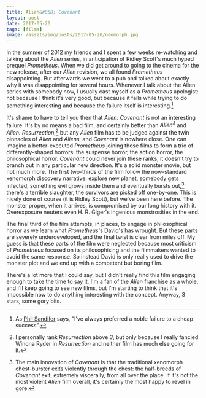 ```yaml
---
title: Alien&#058; Covenant
layout: post
date: 2017-05-20
tags: [films]
image: /assets/img/posts/2017-05-20/neomorph.jpg
---
```


In the summer of 2012 my friends and I spent a few weeks re-watching and talking about the *Alien* series, in anticipation of Ridley Scott's much hyped prequel *Prometheus*.
When we did get around to going to the cinema for the new release, after our *Alien* revision, we all found *Prometheus* disappointing. But afterwards we went to a pub and talked about exactly why it was disappointing for several hours. Whenever I talk about the Alien series with somebody now, I usually cast myself as a *Prometheus* apologist: not because I think it's very good, but because it fails while trying to do something interesting and because the failure itself is interesting.[^1]

It's shame to have to tell you then that *Alien: Covenant* is not an interesting failure. It's by no means a bad film, and certainly better than *Alien<sup>3</sup>* and *Alien: Resurrection*,[^2] but any *Alien* film has to be judged against the twin pinnacles of *Alien* and *Aliens*, and *Covenant* is nowhere close. One can imagine a better-executed *Prometheus* joining those films to form a trio of differently-shaped horrors: the suspense horror, the action horror, the philosophical horror. *Covenant* could never join these ranks, it doesn't try to branch out in any particular new direction. It's a solid monster movie, but not much more. The first two-thirds of the film follow the now-standard xenomorph discovery narrative: explore new planet, somebody gets infected, something evil grows inside them and eventually bursts out,[^3] there's a terrible slaughter, the survivors are picked off one-by-one. This is nicely done of course (it is Ridley Scott), but we've been here before. The monster proper, when it arrives, is compromised by our long history with it. Overexposure neuters even H. R. Giger's ingenious monstrosities in the end.

The final third of the film attempts, in places, to engage in philosophical horror as we learn what *Prometheus*'s David's has wrought. But these parts are severely underdeveloped, and the final twist is clear from miles off. My guess is that these parts of the film were neglected because most criticism of *Prometheus* focused on its philosophising and the filmmakers wanted to avoid the same response. So instead David is only really used to drive the monster plot and we end up with a competent but boring film.


There's a lot more that I could say, but I didn't really find this film engaging enough to take the time to say it. I'm a fan of the *Alien* franchise as a whole, and I'll keep going to see new films, but I'm starting to think that it's impossible now to do anything interesting with the concept.
Anyway, 3 stars, some gory bits.

[^1]: As [Phil Sandifer](http://www.eruditorumpress.com/blog/author/phil/) says, "I've always preferred a noble failure to a cheap success".
[^2]: I personally rank *Resurrection* above *3*, but only because I really fancied Winona Ryder in *Resurrection* and neither film has much else going for it.
[^3]: The main innovation of *Covenant* is that the traditional xenomorph chest-burster exits violently through the chest: the half-breeds of *Covenant* exit, extremely viscerally, from all over the place. If it's not the most violent *Alien* film overall, it's certainly the most happy to revel in gore.
